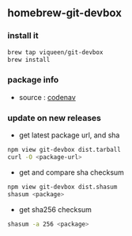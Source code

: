 ## homebrew-git-devbox

### install it

```bash
brew tap viqueen/git-devbox
brew install
```

### package info

* source : [codenav](https://github.com/viqueen/git-devbox)


### update on new releases

* get latest package url, and sha
```bash
npm view git-devbox dist.tarball
curl -O <package-url>
```

* get and compare sha checksum
```bash
npm view git-devbox dist.shasum
shasum <package>
```

* get sha256 checksum
```bash
shasum -a 256 <package>
```
